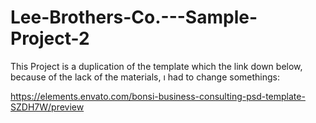 # Lee-Brothers-Co.---Sample-Project-2

This Project is a duplication of the template which the link down below, because of the lack of the materials, ı had to change somethings:

https://elements.envato.com/bonsi-business-consulting-psd-template-SZDH7W/preview
